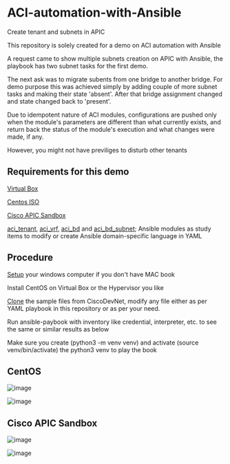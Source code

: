 # ACI-automation-with-Ansible
Create tenant and subnets in APIC

This repository is solely created for a demo on ACI automation with Ansible

A request came to show multiple subnets creation on APIC with Ansible, the playbook has two subnet tasks for the first demo.

The next ask was to migrate subents from one bridge to another bridge. For demo purpose this was achieved simply by adding couple of more subnet tasks and making their state 'absent'. After that bridge assignment changed and state changed back to 'present'.

Due to idempotent nature of ACI modules, configurations are pushed only when the module's parameters are different than what currently exists, and return back the status of the module's execution and what changes were made, if any.

However, you might not have previliges to disturb other tenants

Requirements for this demo
--------------------------
[Virtual Box](https://www.virtualbox.org/)

[Centos ISO](https://www.centos.org/download/)

[Cisco APIC Sandbox](https://sandboxapicdc.cisco.com)

[aci_tenant](https://docs.ansible.com/ansible/latest/modules/aci_tenant_module.html),
[aci_vrf](https://docs.ansible.com/ansible/latest/modules/aci_vrf_module.html),
[aci_bd](https://docs.ansible.com/ansible/latest/modules/aci_bd_module.html) and
[aci_bd_subnet](https://docs.ansible.com/ansible/latest/modules/aci_bd_subnet_module.html);
Ansible modules as study items to modify or create Ansible domain-specific language in YAML

Procedure
---------
[Setup](https://developer.cisco.com/learning/modules/ansible-aci-intro/aci_ansible_part1/step/1) your windows computer if you don't have MAC book 

Install CentOS on Virtual Box or the Hypervisor you like

[Clone](https://github.com/CiscoDevNet/aci_ansible_learning_labs_code_samples) the sample files from CiscoDevNet, modify any file either as per YAML playbook in this repository or as per your need.

Run ansible-paybook with inventory like credential, interpreter, etc. to see the same or similar results as below

Make sure you create (python3 -m venv venv) and activate (source venv/bin/activate) the python3 venv to play the book

CentOS
------
![image](https://user-images.githubusercontent.com/47313728/76161863-9c5f4f00-60f4-11ea-995b-9c1fd51ebe3d.png)

![image](https://user-images.githubusercontent.com/47313728/76368348-28d46200-62ed-11ea-82dc-e40fb411ffe6.png)

Cisco APIC Sandbox
------------------
![image](https://user-images.githubusercontent.com/47313728/76162004-1b08bc00-60f6-11ea-9296-3596692391e7.png)

![image](https://user-images.githubusercontent.com/47313728/76369581-43a8d580-62f1-11ea-8fca-ebb77b9b1897.png)

